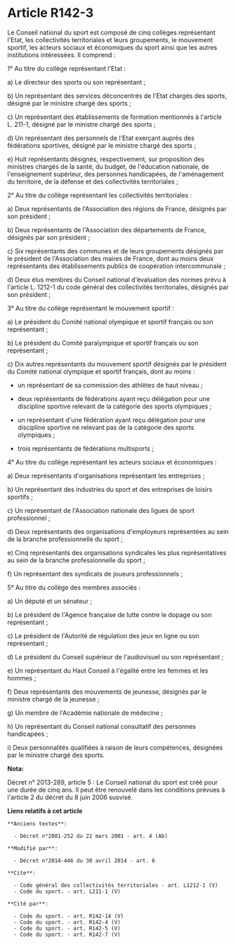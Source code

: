 # Article R142-3

Le Conseil national du sport est composé de cinq collèges représentant l'Etat, les collectivités territoriales et leurs
groupements, le mouvement sportif, les acteurs sociaux et économiques du sport ainsi que les autres institutions intéressées.
Il comprend : 

1° Au titre du collège représentant l'Etat : 

a) Le directeur des sports ou son représentant ; 

b) Un représentant des services déconcentrés de l'Etat chargés des sports, désigné par le ministre chargé des sports ; 

c) Un représentant des établissements de formation mentionnés à l'article L. 211-1, désigné par le ministre chargé des
sports ; 

d) Un représentant des personnels de l'Etat exerçant auprès des fédérations sportives, désigné par le ministre chargé des
sports ; 

e) Huit représentants désignés, respectivement, sur proposition des ministres chargés de la santé, du budget, de l'éducation
nationale, de l'enseignement supérieur, des personnes handicapées, de l'aménagement du territoire, de la défense et des
collectivités territoriales ; 

2° Au titre du collège représentant les collectivités territoriales : 

a) Deux représentants de l'Association des régions de France, désignés par son président ; 

b) Deux représentants de l'Association des départements de France, désignés par son président ; 

c) Six représentants des communes et de leurs groupements désignés par le président de l'Association des maires de France,
dont au moins deux représentants des établissements publics de coopération intercommunale ; 

d) Deux élus membres du Conseil national d'évaluation des normes prévu à l'article L. 1212-1 du code général des
collectivités territoriales, désignés par son président ; 

3° Au titre du collège représentant le mouvement sportif : 

a) Le président du Comité national olympique et sportif français ou son représentant ; 

b) Le président du Comité paralympique et sportif français ou son représentant ; 

c) Dix autres représentants du mouvement sportif désignés par le président du Comité national olympique et sportif français,
dont au moins :

- un représentant de sa commission des athlètes de haut niveau ;

- deux représentants de fédérations ayant reçu délégation pour une discipline sportive relevant de la catégorie des sports
olympiques ;

- un représentant d'une fédération ayant reçu délégation pour une discipline sportive ne relevant pas de la catégorie des
sports olympiques ;

- trois représentants de fédérations multisports ; 

4° Au titre du collège représentant les acteurs sociaux et économiques : 

a) Deux représentants d'organisations représentant les entreprises ; 

b) Un représentant des industries du sport et des entreprises de loisirs sportifs ; 

c) Un représentant de l'Association nationale des ligues de sport professionnel ; 

d) Deux représentants des organisations d'employeurs représentées au sein de la branche professionnelle du sport ; 

e) Cinq représentants des organisations syndicales les plus représentatives au sein de la branche professionnelle du sport ; 

f) Un représentant des syndicats de joueurs professionnels ; 

5° Au titre du collège des membres associés : 

a) Un député et un sénateur ; 

b) Le président de l'Agence française de lutte contre le dopage ou son représentant ; 

c) Le président de l'Autorité de régulation des jeux en ligne ou son représentant ; 

d) Le président du Conseil supérieur de l'audiovisuel ou son représentant ; 

e) Un représentant du Haut Conseil à l'égalité entre les femmes et les hommes ; 

f) Deux représentants des mouvements de jeunesse, désignés par le ministre chargé de la jeunesse ; 

g) Un membre de l'Académie nationale de médecine ; 

h) Un représentant du Conseil national consultatif des personnes handicapées ; 

i) Deux personnalités qualifiées à raison de leurs compétences, désignées par le ministre chargé des sports.

**Nota:**

Décret n° 2013-289, article 5 : Le Conseil national du sport est créé pour une durée de cinq ans. Il peut être renouvelé dans
les conditions prévues à l'article 2 du décret du 8 juin 2006 susvisé.

**Liens relatifs à cet article**

	**Anciens textes**:

	  - Décret n°2001-252 du 22 mars 2001 - art. 4 (Ab)

	**Modifié par**:

	  - Décret n°2014-446 du 30 avril 2014 - art. 6

	**Cite**:

	  - Code général des collectivités territoriales - art. L1212-1 (V)
	  - Code du sport. - art. L211-1 (V)

	**Cité par**:

	  - Code du sport. - art. R142-14 (V)
	  - Code du sport. - art. R142-4 (V)
	  - Code du sport. - art. R142-5 (V)
	  - Code du sport. - art. R142-7 (V)
